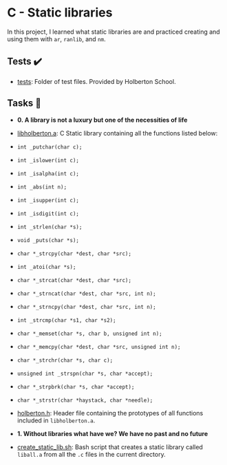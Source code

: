 # C - Static libraries

In this project, I learned what static libraries are and practiced creating and
using them with `ar`, `ranlib`, and `nm`.

## Tests :heavy_check_mark:

* [tests](./tests): Folder of test files. Provided by Holberton School.

## Tasks :page_with_curl:

* **0. A library is not a luxury but one of the necessities of life**
* [libholberton.a](./libholberton.a): C Static library containing all the functions
listed below:
* `int _putchar(char c);`
* `int _islower(int c);`
* `int _isalpha(int c);`
* `int _abs(int n);`
* `int _isupper(int c);`
* `int _isdigit(int c);`
* `int _strlen(char *s);`
* `void _puts(char *s);`
* `char *_strcpy(char *dest, char *src);`
* `int _atoi(char *s);`
* `char *_strcat(char *dest, char *src);`
* `char *_strncat(char *dest, char *src, int n);`
* `char *_strncpy(char *dest, char *src, int n);`
* `int _strcmp(char *s1, char *s2);`
* `char *_memset(char *s, char b, unsigned int n);`
* `char *_memcpy(char *dest, char *src, unsigned int n);`
* `char *_strchr(char *s, char c);`
* `unsigned int _strspn(char *s, char *accept);`
* `char *_strpbrk(char *s, char *accept);`
* `char *_strstr(char *haystack, char *needle);`

* [holberton.h](./holberton.h): Header file containing the prototypes of all functions
included in `libholberton.a`.

* **1. Without libraries what have we? We have no past and no future**
* [create_static_lib.sh](./create_static_lib.sh): Bash script that creates a static
library called `liball.a` from all the `.c` files in the current directory.
